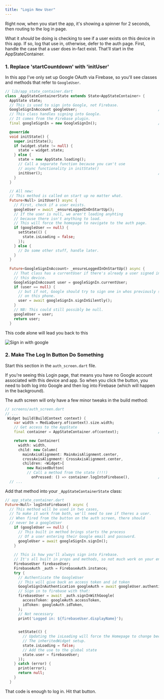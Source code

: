 ```yaml
---
title: "Login New User"
---
```


Right now, when you start the app, it's showing a spinner for 2 seconds, then
 routing to the log in page. 
 
 What it *should* be doing is checking to see if a user exists on this device
  in this app. If so, log that use in, otherwise, defer to the auth page. 
  First, handle the case that a user does in-fact exist. That'll start in the
   AppStateContainer.
   
### 1. Replace 'startCountdown' with 'initUser'

In this app I've only set up Google OAuth via Firebase, so you'll see classes
 and methods that refer to `GoogleUser`.
   
```dart
// lib/app_state_container.dart
class _AppStateContainerState extends State<AppStateContainer> {
  AppState state;
  // This is used to sign into Google, not Firebase.
  GoogleSignInAccount googleUser;                                     // new
  // This class handles signing into Google.
  // It comes from the Firebase plugin.
  final googleSignIn = new GoogleSignIn();                            // new

  @override
  void initState() {
    super.initState();
    if (widget.state != null) {
      state = widget.state;
    } else {
      state = new AppState.loading();
      // Call a separate function because you can't use
      // async functionality in initState()
      initUser();                                                     // new
    }
  }
  
  // All new:
  // This method is called on start up no matter what.
  Future<Null> initUser() async {
    // First, check if a user exists.
    googleUser = await _ensureLoggedInOnStartUp();
    // If the user is null, we aren't loading anyhting
    // because there isn't anything to load. 
    // This will force the homepage to navigate to the auth page.
    if (googleUser == null) {
      setState(() {
        state.isLoading = false;
      });
    } else {
      // Do some other stuff, handle later. 
    }
  }
  
  Future<GoogleSignInAccount> _ensureLoggedInOnStartUp() async {
    // That class has a currentUser if there's already a user signed in on 
    // this device.
    GoogleSignInAccount user = googleSignIn.currentUser;
    if (user == null) {
      // but if not, Google should try to sign one in whos previously signed in
      // on this phone.
      user = await googleSignIn.signInSilently();
    }
    // NB: This could still possibly be null.
    googleUser = user;
    return user;
  }
```

This code alone will lead you back to this 

![Sign in with google](https://res.cloudinary.com/ericwindmill/image/upload/c_scale,w_300/v1524503129/flutter_by_example/Simulator_Screen_Shot_-_iPhone_X_-_2018-04-23_at_09.04.56.png)

### 2. Make The Log In Button Do Something

Start this section in the `auth_screen.dart` file.

If you're seeing this Login page, that means you have no Google account 
associated with this device and app. So when you click the button, you need 
to both log into Google and then log into Firebase (which will happen in the 
background). 

The auth screen will only have a few minor tweaks in the build method:

```dart
// screens/auth_screen.dart
// ... 
 Widget build(BuildContext context) {
    var width = MediaQuery.of(context).size.width;
    // Get access to the AppState
    final container = AppStateContainer.of(context);                  // new

    return new Container(
      width: width,
      child: new Column(
        mainAxisAlignment: MainAxisAlignment.center,
        crossAxisAlignment: CrossAxisAlignment.center,
        children: <Widget>[
          new RaisedButton(
          // Call a method from the state (!!!) 
            onPressed: () => container.logIntoFirebase(),             // updated
  // ...
```

Add that method into your `_AppStateContainerState` class:

```dart
// app_state_container.dart
Future<Null> logIntoFirebase() async {
  // This method will be used in two cases,
  // To make it work from both, we'll need to see if theres a user.
  // When fired from the button on the auth screen, there should
  // never be a googleUser
    if (googleUser == null) {
      // This built in method brings starts the process
      // Of a user entering their Google email and password.
      googleUser = await googleSignIn.signIn();
    }
    
    // This is how you'll always sign into Firebase.
    // It's all built in props and methods, so not much work on your end.
    FirebaseUser firebaseUser;
    FirebaseAuth _auth = FirebaseAuth.instance;
    try {
      // Authenticate the GoogleUser
      // This will give back an access token and id token
      GoogleSignInAuthentication googleAuth = await googleUser.authentication;
      // Sign in to firebase with that:
      firebaseUser = await _auth.signInWithGoogle(
        accessToken: googleAuth.accessToken,
        idToken: googleAuth.idToken,
      );
      // Not necessary
      print('Logged in: ${firebaseUser.displayName}');
      

      setState(() {
        // Updating the isLoading will force the Homepage to change because of
        // The inheritedWidget setup.
        state.isLoading = false;
        // Add the use to the global state
        state.user = firebaseUser;
      });
    } catch (error) {
      print(error);
      return null;
    }
  }
```

That code is enough to log in. Hit that button.


